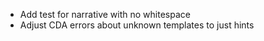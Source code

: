 * Add test for narrative with no whitespace
* Adjust CDA errors about unknown templates to just hints